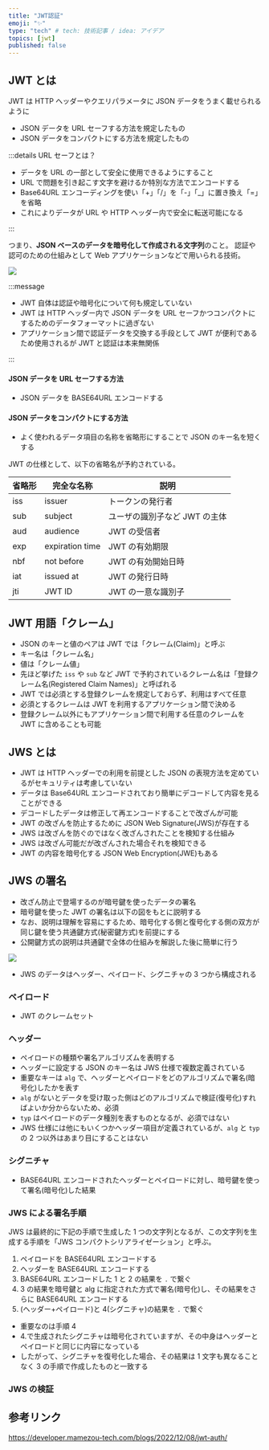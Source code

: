 ```yaml
---
title: "JWT認証"
emoji: "✨"
type: "tech" # tech: 技術記事 / idea: アイデア
topics: [jwt]
published: false
---
```


## JWT とは

JWT は HTTP ヘッダーやクエリパラメータに JSON データをうまく載せられるように

- JSON データを URL セーフする方法を規定したもの
- JSON データをコンパクトにする方法を規定したもの

:::details URL セーフとは？

- データを URL の一部として安全に使用できるようにすること
- URL で問題を引き起こす文字を避けるか特別な方法でエンコードする
- Base64URL エンコーディングを使い「+」「/」を「-」「\_」に置き換え「=」を省略
- これによりデータが URL や HTTP ヘッダー内で安全に転送可能になる

:::

つまり、**JSON ベースのデータを暗号化して作成される文字列**のこと。
認証や認可のための仕組みとして Web アプリケーションなどで用いられる技術。

![](https://storage.googleapis.com/zenn-user-upload/183efbbd3c2e-20231111.png)

:::message

- JWT 自体は認証や暗号化について何も規定していない
- JWT は HTTP ヘッダー内で JSON データを URL セーフかつコンパクトにするためのデータフォーマットに過ぎない
- アプリケーション間で認証データを交換する手段として JWT が便利であるため使用されるが JWT と認証は本来無関係

:::

#### JSON データを URL セーフする方法

- JSON データを BASE64URL エンコードする

#### JSON データをコンパクトにする方法

- よく使われるデータ項目の名称を省略形にすることで JSON のキー名を短くする

JWT の仕様として、以下の省略名が予約されている。

| 省略形 | 完全な名称      | 説明                          |
| ------ | --------------- | ----------------------------- |
| iss    | issuer          | トークンの発行者              |
| sub    | subject         | ユーザの識別子など JWT の主体 |
| aud    | audience        | JWT の受信者                  |
| exp    | expiration time | JWT の有効期限                |
| nbf    | not before      | JWT の有効開始日時            |
| iat    | issued at       | JWT の発行日時                |
| jti    | JWT ID          | JWT の一意な識別子            |

## JWT 用語「クレーム」

- JSON のキーと値のペアは JWT では「クレーム(Claim)」と呼ぶ
- キー名は「クレーム名」
- 値は「クレーム値」
- 先ほど挙げた `iss` や `sub` など JWT で予約されているクレーム名は「登録クレーム名(Registered Claim Names)」と呼ばれる
- JWT では必須とする登録クレームを規定しておらず、利用はすべて任意
- 必須とするクレームは JWT を利用するアプリケーション間で決める
- 登録クレーム以外にもアプリケーション間で利用する任意のクレームを JWT に含めることも可能

## JWS とは

- JWT は HTTP ヘッダーでの利用を前提とした JSON の表現方法を定めているがセキュリティは考慮していない
- データは Base64URL エンコードされており簡単にデコードして内容を見ることができる
- デコードしたデータは修正して再エンコードすることで改ざんが可能
- JWT の改ざんを防止するために JSON Web Signature(JWS)が存在する
- JWS は改ざんを防ぐのではなく改ざんされたことを検知する仕組み
- JWS は改ざん可能だが改ざんされた場合それを検知できる
- JWT の内容を暗号化する JSON Web Encryption(JWE)もある

## JWS の署名

- 改ざん防止で登場するのが暗号鍵を使ったデータの署名
- 暗号鍵を使った JWT の署名は以下の図をもとに説明する
- なお、説明は理解を容易にするため、暗号化する側と復号化する側の双方が同じ鍵を使う共通鍵方式(秘密鍵方式)を前提にする
- 公開鍵方式の説明は共通鍵で全体の仕組みを解説した後に簡単に行う

![](https://storage.googleapis.com/zenn-user-upload/8a7f2badc1b0-20231111.png)

- JWS のデータはヘッダー、ペイロード、シグニチャの 3 つから構成される

### ペイロード

- JWT のクレームセット

### ヘッダー

- ペイロードの種類や署名アルゴリズムを表明する
- ヘッダーに設定する JSON のキー名は JWS 仕様で複数定義されている
- 重要なキーは `alg` で、ヘッダーとペイロードをどのアルゴリズムで署名(暗号化)したかを表す
- `alg` がないとデータを受け取った側はどのアルゴリズムで検証(復号化)すればよいか分からないため、必須
- `typ` はペイロードのデータ種別を表すものとなるが、必須ではない
- JWS 仕様には他にもいくつかヘッダー項目が定義されているが、`alg` と `typ` の 2 つ以外はあまり目にすることはない

### シグニチャ

- BASE64URL エンコードされたヘッダーとペイロードに対し、暗号鍵を使って署名(暗号化)した結果

### JWS による署名手順

JWS は最終的に下記の手順で生成した 1 つの文字列となるが、この文字列を生成する手順を「JWS コンパクトシリアライゼーション」と呼ぶ。

1. ペイロードを BASE64URL エンコードする
2. ヘッダーを BASE64URL エンコードする
3. BASE64URL エンコードした 1 と 2 の結果を `.` で繋ぐ
4. 3 の結果を暗号鍵と alg に指定された方式で署名(暗号化)し、その結果をさらに BASE64URL エンコードする
5. (ヘッダー+ペイロード)と 4(シグニチャ)の結果を `.` で繋ぐ

- 重要なのは手順 4
- 4.で生成されたシグニチャは暗号化されていますが、その中身はヘッダーとペイロードと同じに内容になっている
- したがって、シグニチャを復号化した場合、その結果は 1 文字も異なることなく 3 の手順で作成したものと一致する

### JWS の検証

## 参考リンク

https://developer.mamezou-tech.com/blogs/2022/12/08/jwt-auth/
